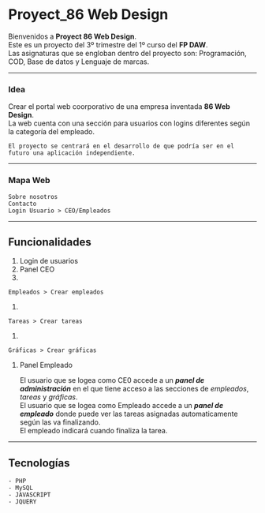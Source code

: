 # Proyect_86 Web Design

Bienvenidos a **Proyect 86 Web Design**.<br>
Este es un proyecto del 3º trimestre del 1º curso del **FP DAW**.<br>
Las asignaturas que se engloban dentro del proyecto son: Programación, COD, Base de datos y Lenguaje de marcas.<br>

***

### Idea

Crear el portal web coorporativo de una empresa inventada **86 Web Design**. <br>
La web cuenta con una sección para usuarios con logins diferentes según la categoría del empleado.<br>

	El proyecto se centrará en el desarrollo de que podría ser en el futuro una aplicación independiente.

***

### Mapa Web 
	Sobre nosotros
	Contacto
	Login Usuario > CEO/Empleados



***

## Funcionalidades
1. Login de usuarios
2. Panel CEO
  1. 
    Empleados > Crear empleados 
  1.        
    Tareas > Crear tareas 
  1.
    Gráficas > Crear gráficas 
    
1. Panel Empleado

	El usuario que se logea como CE0 accede a un _**panel de administración**_ en el que tiene acceso a las secciones de _empleados_, _tareas_ y _gráficas_.<br>
	El usuario que se logea como Empleado accede a un _**panel de empleado**_ donde puede ver las tareas asignadas automaticamente según las va finalizando.<br>
	El empleado indicará cuando finaliza la tarea.

***

## Tecnologías
	- PHP
	- MySQL
	- JAVASCRIPT
	- JQUERY

